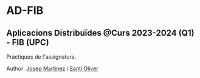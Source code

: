 # AD-FIB
Aplicacions Distribuïdes @Curs 2023-2024 (Q1) - FIB (UPC) 
--------------------------------------------------------------------------
Pràctiques de l'assignatura.

Author: [Josep Martinez](https://github.com/masep01) i [Santi Oliver](https://github.com/surinyach)
